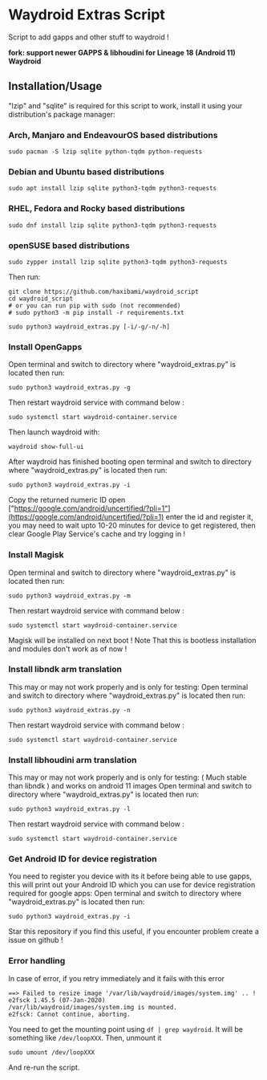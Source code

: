 # Waydroid Extras Script

Script to add gapps and other stuff to waydroid !

**fork: support newer GAPPS & libhoudini for Lineage 18 (Android 11) Waydroid**

## Installation/Usage

"lzip" and "sqlite" is required for this script to work, install it using your distribution's package manager:

### Arch, Manjaro and EndeavourOS based distributions

    sudo pacman -S lzip sqlite python-tqdm python-requests

### Debian and Ubuntu based distributions

    sudo apt install lzip sqlite python3-tqdm python3-requests

### RHEL, Fedora and Rocky based distributions

    sudo dnf install lzip sqlite python3-tqdm python3-requests

### openSUSE based distributions

    sudo zypper install lzip sqlite python3-tqdm python3-requests

Then run:

    git clone https://github.com/haxibami/waydroid_script
    cd waydroid_script
    # or you can run pip with sudo (not recommended)
    # sudo python3 -m pip install -r requirements.txt

    sudo python3 waydroid_extras.py [-i/-g/-n/-h]

### Install OpenGapps

Open terminal and switch to directory where "waydroid_extras.py" is located then run:

    sudo python3 waydroid_extras.py -g

Then restart waydroid service with command below :

    sudo systemctl start waydroid-container.service

Then launch waydroid with:

    waydroid show-full-ui

After waydroid has finished booting open terminal and switch to directory where "waydroid_extras.py" is located then run:

    sudo python3 waydroid_extras.py -i

Copy the returned numeric ID open ["https://google.com/android/uncertified/?pli=1"](https://google.com/android/uncertified/?pli=1) enter the id and register it, you may need to wait upto 10-20 minutes for device to get registered, then clear Google Play Service's cache and try logging in !

### Install Magisk

Open terminal and switch to directory where "waydroid_extras.py" is located then run:

    sudo python3 waydroid_extras.py -m

Then restart waydroid service with command below :

    sudo systemctl start waydroid-container.service

Magisk will be installed on next boot !
Note That this is bootless installation and modules don't work as of now !

### Install libndk arm translation

This may or may not work properly and is only for testing:
Open terminal and switch to directory where "waydroid_extras.py" is located then run:

    sudo python3 waydroid_extras.py -n

Then restart waydroid service with command below :

    sudo systemctl start waydroid-container.service

### Install libhoudini arm translation

This may or may not work properly and is only for testing: ( Much stable than libndk ) and works on android 11 images
Open terminal and switch to directory where "waydroid_extras.py" is located then run:

    sudo python3 waydroid_extras.py -l

Then restart waydroid service with command below :

    sudo systemctl start waydroid-container.service

### Get Android ID for device registration

You need to register you device with its it before being able to use gapps, this will print out your Android ID which you can use for device registration required for google apps:
Open terminal and switch to directory where "waydroid_extras.py" is located then run:

    sudo python3 waydroid_extras.py -i

Star this repository if you find this useful, if you encounter problem create a issue on github !

### Error handling

In case of error, if you retry immediately and it fails with this error

```
==> Failed to resize image '/var/lib/waydroid/images/system.img' .. !  e2fsck 1.45.5 (07-Jan-2020)
/var/lib/waydroid/images/system.img is mounted.
e2fsck: Cannot continue, aborting.
```

You need to get the mounting point using `df | grep waydroid`. It will be something like `/dev/loopXXX`. Then, unmount it

```
sudo umount /dev/loopXXX
```

And re-run the script.
